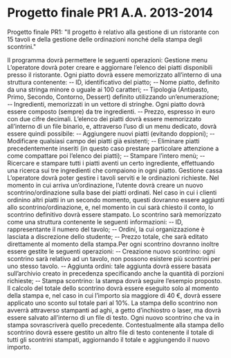 # Progetto finale PR1 A.A. 2013-2014

Progetto finale PR1: "Il progetto è relativo alla gestione di un ristorante con 15 tavoli e della gestione delle ordinazioni nonché della stampa degli scontrini."

Il programma dovrà permettere le seguenti operazioni:
Gestione menu
L’operatore dovrà poter creare e aggiornare l’elenco dei piatti disponibili presso il
ristorante.
Ogni piatto dovrà essere memorizzato all’interno di una struttura contenente:
-­‐ ID, identificativo del piatto;
-­‐ Nome piatto, definito da una stringa minore o uguale ai 100 caratteri;
-­‐ Tipologia (Antipasto, Primo, Secondo, Contorno, Dessert) definito utilizzando
un’enumerazione;
-­‐ Ingredienti, memorizzati in un vettore di stringhe. Ogni piatto dovrà essere
composto (sempre) da tre ingredienti.
-­‐ Prezzo, espresso in euro con due cifre decimali.
L’elenco dei piatti dovrà essere memorizzato all’interno di un file binario, e, attraverso
l’uso di un menu dedicato, dovrà essere quindi possibile:
-­‐ Aggiungere nuovi piatti (evitando doppioni);
-­‐ Modificare qualsiasi campo dei piatti già esistenti;
-­‐ Eliminare piatti precedentemente inseriti (in questo caso prestare particolare
attenzione a come compattare poi l’elenco dei piatti);
-­‐ Stampare l’intero menù;
-­‐ Ricercare e stampare tutti i piatti aventi un certo ingrediente, effettuando una
ricerca sui tre ingredienti che compaiono in ogni piatto.
Gestione cassa
L’operatore dovrà poter gestire i tavoli serviti e le ordinazioni richieste.
Nel momento in cui arriva un’ordinazione, l’utente dovrà creare un nuovo
scontrino/ordinazione sulla base dei piatti ordinati. Nel caso in cui i clienti ordinino altri
piatti in un secondo momento, questi dovranno essere aggiunti allo
scontrino/ordinazione, e, nel momento in cui sarà chiesto il conto, lo scontrino definitivo
dovrà essere stampato.
Lo scontrino sarà memorizzato come una struttura contenente le seguenti informazioni:
-­‐ ID, rappresentante il numero del tavolo;
-­‐ Ordini, la cui organizzazione è lasciata a discrezione dello studente;
-­‐ Prezzo totale, che sarà editato direttamente al momento della stampa.Per ogni scontrino dovranno inoltre essere gestite le seguenti operazioni:
-­‐ Creazione nuovo scontrino: ogni scontrino sarà relativo ad un tavolo, non
possono esistere più scontrini per uno stesso tavolo.
-­‐ Aggiunta ordini: tale aggiunta dovrà essere basata sull’archivio creato in
precedenza specificando anche la quantità di porzioni richieste;
-­‐ Stampa scontrino: la stampa dovrà seguire l’esempio proposto.
Il calcolo del totale dello scontrino dovrà essere eseguito solo al momento della stampa
e, nel caso in cui l’importo sia maggiore di 40 €, dovrà essere applicato uno sconto sul
totale pari al 10%.
La stampa dello scontrino non avverrà attraverso stampanti ad aghi, a getto d’inchiostro o
laser, ma dovrà essere salvato all’interno di un file di testo.
Ogni nuovo scontrino che va in stampa sovrascriverà quello precedente.
Contestualmente alla stampa dello scontrino dovrà essere gestito un altro file di testo
contenente il totale di tutti gli scontrini stampati, aggiornando il totale e aggiungendo il
nuovo importo.